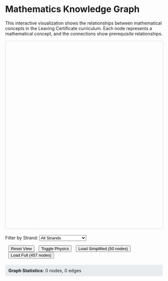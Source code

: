 # Mathematics Knowledge Graph

This interactive visualization shows the relationships between mathematical concepts in the Leaving Certificate curriculum. Each node represents a mathematical concept, and the connections show prerequisite relationships.

<div id="graph-container" style="width: 100%; height: 600px; border: 1px solid #ddd; border-radius: 4px;"></div>

<div id="controls" style="margin-top: 20px;">
  <label for="strand-filter">Filter by Strand: </label>
  <select id="strand-filter">
    <option value="">All Strands</option>
    <option value="Algebra">Algebra</option>
    <option value="Geometry">Geometry</option>
    <option value="Trigonometry">Trigonometry</option>
    <option value="Calculus">Calculus</option>
    <option value="Number">Number</option>
    <option value="Statistics">Statistics</option>
    <option value="Probability">Probability</option>
    <option value="Coordinate Geometry">Coordinate Geometry</option>
  </select>
  
  <button id="reset-view" style="margin-left: 10px;">Reset View</button>
  <button id="toggle-physics" style="margin-left: 10px;">Toggle Physics</button>
  <button id="load-simplified" style="margin-left: 10px;">Load Simplified (50 nodes)</button>
  <button id="load-full" style="margin-left: 10px;">Load Full (457 nodes)</button>
</div>

<div id="node-info" style="margin-top: 20px; padding: 10px; background-color: #f8f9fa; border-radius: 4px; display: none;">
  <h4 id="node-title"></h4>
  <p id="node-description"></p>
  <p><strong>Strand:</strong> <span id="node-strand"></span></p>
</div>

<div id="stats" style="margin-top: 20px; padding: 10px; background-color: #e9ecef; border-radius: 4px;">
  <strong>Graph Statistics:</strong> <span id="node-count">0</span> nodes, <span id="edge-count">0</span> edges
</div>

<script src="https://unpkg.com/vis-network/standalone/umd/vis-network.min.js"></script>
<script>
// Global variables
let network;
let currentData = {nodes: [], edges: []};

// Group color mapping
function getGroupColor(group) {
    const colors = {
        'Algebra': '#ff7675',
        'Geometry': '#74b9ff',
        'Trigonometry': '#55a3ff',
        'Calculus': '#fd79a8',
        'Number': '#00b894',
        'Statistics': '#fdcb6e',
        'Probability': '#e17055',
        'Coordinate Geometry': '#a29bfe',
        'Functions': '#fd79a8',
        'Sequences and Series': '#00cec9',
        'Complex Numbers': '#6c5ce7',
        'Measurement': '#fdcb6e',
        'Synthetic geometry': '#74b9ff',
        'Transformation geometry': '#55a3ff',
        'Differential Calculus': '#fd79a8',
        'Integral Calculus': '#e84393',
        'Counting and Probability': '#e17055'
    };
    return colors[group] || '#636e72';
}

// Load and process the knowledge graph data
document.addEventListener('DOMContentLoaded', function() {
    // Initialize the network
    const container = document.getElementById('graph-container');
    
    // Network options
    const options = {
        nodes: {
            shape: 'dot',
            size: 25,
            font: {
                size: 12,
                face: 'Arial'
            },
            borderWidth: 2,
            shadow: true
        },
        edges: {
            width: 1,
            shadow: true,
            smooth: {
                type: 'continuous'
            },
            color: {
                color: '#848484',
                highlight: '#848484',
                hover: '#848484'
            }
        },
        physics: {
            stabilization: false,
            barnesHut: {
                gravitationalConstant: -50000,
                springConstant: 0.002,
                springLength: 150
            }
        },
        interaction: {
            navigationButtons: true,
            keyboard: true,
            hover: true
        }
    };

    // Create network
    network = new vis.Network(container, currentData, options);

    // Handle node selection
    network.on('select', function(params) {
        if (params.nodes.length > 0) {
            const nodeId = params.nodes[0];
            const node = currentData.nodes.find(n => n.id === nodeId);
            if (node) {
                document.getElementById('node-title').textContent = node.label;
                document.getElementById('node-description').textContent = node.label || 'No description available';
                document.getElementById('node-strand').textContent = node.group || 'Unknown';
                document.getElementById('node-info').style.display = 'block';
            }
        }
    });

    // Handle deselection
    network.on('deselectNode', function() {
        document.getElementById('node-info').style.display = 'none';
    });

    // Filter by strand
    document.getElementById('strand-filter').addEventListener('change', function() {
        const selectedStrand = this.value;
        const nodes = currentData.nodes.map(node => {
            if (selectedStrand === '' || node.group === selectedStrand) {
                node.hidden = false;
            } else {
                node.hidden = true;
            }
            return node;
        });
        
        const edges = currentData.edges.map(edge => {
            const fromNode = currentData.nodes.find(n => n.id === edge.from);
            const toNode = currentData.nodes.find(n => n.id === edge.to);
            if (selectedStrand === '' || 
                (fromNode && !fromNode.hidden && toNode && !toNode.hidden)) {
                edge.hidden = false;
            } else {
                edge.hidden = true;
            }
            return edge;
        });
        
        network.setData({nodes: nodes, edges: edges});
        updateStats(nodes.filter(n => !n.hidden).length, edges.filter(e => !e.hidden).length);
    });

    // Reset view
    document.getElementById('reset-view').addEventListener('click', function() {
        network.fit();
    });

    // Toggle physics
    let physicsEnabled = true;
    document.getElementById('toggle-physics').addEventListener('click', function() {
        physicsEnabled = !physicsEnabled;
        network.setOptions({physics: {enabled: physicsEnabled}});
        this.textContent = physicsEnabled ? 'Disable Physics' : 'Enable Physics';
    });

    // Load simplified data
    document.getElementById('load-simplified').addEventListener('click', function() {
        loadGraphData('/_static/graph-data-simplified.json');
    });

    // Load full data
    document.getElementById('load-full').addEventListener('click', function() {
        loadGraphData('/_static/graph-data.json');
    });

    // Load full data by default
    loadGraphData('/_static/graph-data.json');
});

function loadGraphData(filename) {
    fetch(filename)
        .then(response => response.json())
        .then(data => {
            // Add initial positioning based on groups
            const groupPositions = {
                'Algebra': {x: -400, y: -200},
                'Geometry': {x: 400, y: -200},
                'Trigonometry': {x: 0, y: -400},
                'Calculus': {x: 0, y: 400},
                'Number': {x: -400, y: 200},
                'Statistics': {x: 400, y: 200},
                'Probability': {x: 400, y: 0},
                'Coordinate Geometry': {x: 200, y: -300},
                'Functions': {x: -200, y: 300},
                'Sequences and Series': {x: -200, y: -300},
                'Complex Numbers': {x: -300, y: 0},
                'Measurement': {x: 300, y: -100},
                'Synthetic geometry': {x: 300, y: -300},
                'Transformation geometry': {x: 200, y: 300},
                'Differential Calculus': {x: -100, y: 300},
                'Integral Calculus': {x: 100, y: 300},
                'Counting and Probability': {x: 300, y: 100}
            };
            
            // Apply group-based positioning and colors
            data.nodes.forEach(node => {
                // Add color based on group
                node.color = getGroupColor(node.group);
                
                // Add initial positioning with some randomness
                if (groupPositions[node.group]) {
                    node.x = groupPositions[node.group].x + (Math.random() - 0.5) * 150;
                    node.y = groupPositions[node.group].y + (Math.random() - 0.5) * 150;
                } else {
                    // Random positioning for unknown groups
                    node.x = (Math.random() - 0.5) * 800;
                    node.y = (Math.random() - 0.5) * 800;
                }
            });
            
            currentData = data;
            network.setData(data);
            updateStats(data.nodes.length, data.edges.length);
            
            // Update strand filter options based on available data
            const strands = [...new Set(data.nodes.map(node => node.group))].sort();
            const filter = document.getElementById('strand-filter');
            filter.innerHTML = '<option value="">All Strands</option>';
            strands.forEach(strand => {
                if (strand && strand !== 'Unknown') {
                    filter.innerHTML += `<option value="${strand}">${strand}</option>`;
                }
            });
            
            console.log(`Loaded ${data.nodes.length} nodes and ${data.edges.length} edges from ${filename}`);
        })
        .catch(error => {
            console.error('Error loading graph data:', error);
            // Fallback to simplified data
            loadSimplifiedFallback();
        });
}

function loadSimplifiedFallback() {
    // Fallback data if JSON files can't be loaded
    const fallbackData = {
        nodes: [
            {id: '1', label: 'Natural Numbers', group: 'Number', title: 'Counting numbers starting from 1'},
            {id: '2', label: 'Integers', group: 'Number', title: 'Whole numbers including negatives'},
            {id: '3', label: 'Rational Numbers', group: 'Number', title: 'Numbers expressible as fractions'},
            {id: '4', label: 'Complex Numbers', group: 'Number', title: 'Numbers with real and imaginary parts'},
            {id: '5', label: 'Linear Equations', group: 'Algebra', title: 'First-degree equations'},
            {id: '6', label: 'Quadratic Equations', group: 'Algebra', title: 'Second-degree equations'},
            {id: '7', label: 'Trigonometric Functions', group: 'Trigonometry', title: 'Sine, cosine, tangent functions'},
            {id: '8', label: 'Derivatives', group: 'Calculus', title: 'Rate of change of functions'},
            {id: '9', label: 'Integration', group: 'Calculus', title: 'Antiderivatives and areas'},
            {id: '10', label: 'Probability', group: 'Probability', title: 'Likelihood of events'}
        ],
        edges: [
            {from: '1', to: '2', title: 'Natural numbers extend to integers'},
            {from: '2', to: '3', title: 'Integers extend to rational numbers'},
            {from: '3', to: '4', title: 'Rational numbers extend to complex numbers'},
            {from: '5', to: '6', title: 'Linear equations are prerequisite for quadratics'},
            {from: '6', to: '8', title: 'Quadratic functions can be differentiated'},
            {from: '8', to: '9', title: 'Integration is the reverse of differentiation'},
            {from: '7', to: '8', title: 'Trigonometric functions can be differentiated'},
            {from: '7', to: '9', title: 'Trigonometric functions can be integrated'}
        ]
    };
    
    currentData = fallbackData;
    network.setData(fallbackData);
    updateStats(fallbackData.nodes.length, fallbackData.edges.length);
}

function updateStats(nodeCount, edgeCount) {
    document.getElementById('node-count').textContent = nodeCount;
    document.getElementById('edge-count').textContent = edgeCount;
}
</script> 